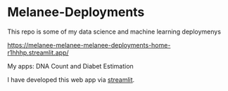 # Melanee-Deployments

This repo is some of my data science and machine learning deploymenys



https://melanee-melanee-melanee-deployments-home-r1hhhp.streamlit.app/

My apps: DNA Count and Diabet Estimation


I have developed this web app via [streamlit](https://streamlit.io/).

